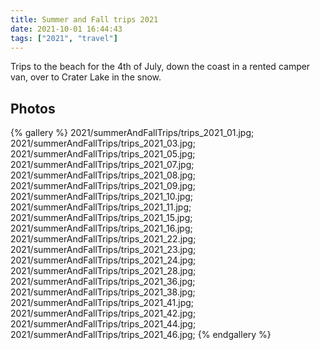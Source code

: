 ```yaml
---
title: Summer and Fall trips 2021
date: 2021-10-01 16:44:43
tags: ["2021", "travel"]
---
```


Trips to the beach for the 4th of July, down the coast in a rented camper van, over to Crater Lake in the snow.

## Photos

{% gallery %}
2021/summerAndFallTrips/trips_2021_01.jpg;
2021/summerAndFallTrips/trips_2021_03.jpg;
2021/summerAndFallTrips/trips_2021_05.jpg;
2021/summerAndFallTrips/trips_2021_07.jpg;
2021/summerAndFallTrips/trips_2021_08.jpg;
2021/summerAndFallTrips/trips_2021_09.jpg;
2021/summerAndFallTrips/trips_2021_10.jpg;
2021/summerAndFallTrips/trips_2021_11.jpg;
2021/summerAndFallTrips/trips_2021_15.jpg;
2021/summerAndFallTrips/trips_2021_16.jpg;
2021/summerAndFallTrips/trips_2021_22.jpg;
2021/summerAndFallTrips/trips_2021_23.jpg;
2021/summerAndFallTrips/trips_2021_24.jpg;
2021/summerAndFallTrips/trips_2021_28.jpg;
2021/summerAndFallTrips/trips_2021_36.jpg;
2021/summerAndFallTrips/trips_2021_38.jpg;
2021/summerAndFallTrips/trips_2021_41.jpg;
2021/summerAndFallTrips/trips_2021_42.jpg;
2021/summerAndFallTrips/trips_2021_44.jpg;
2021/summerAndFallTrips/trips_2021_46.jpg;
{% endgallery %}

